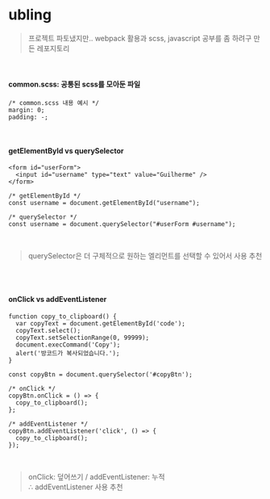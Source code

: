 # ubling

> 프로젝트 파토냈지만.. webpack 활용과 scss, javascript 공부를 좀 하려구 만든 레포지토리
<br/>

#### common.scss: 공통된 scss를 모아둔 파일
```
/* common.scss 내용 예시 */
margin: 0;
padding: -;
```
<br/>

#### getElementById vs querySelector
```
<form id="userForm">
  <input id="username" type="text" value="Guilherme" />
</form>

/* getElementById */
const username = document.getElementById("username");

/* querySelector */
const username = document.querySelector("#userForm #username");
```
<br/>

> querySelector은 더 구체적으로 원하는 엘리먼트를 선택할 수 있어서 사용 추천
 <br/> 
 <br/> 

#### onClick vs addEventListener

```
function copy_to_clipboard() {
  var copyText = document.getElementById('code');
  copyText.select();
  copyText.setSelectionRange(0, 99999);
  document.execCommand('Copy');
  alert('방코드가 복사되었습니다.');
}

const copyBtn = document.querySelector('#copyBtn');

/* onClick */
copyBtn.onClick = () => {
  copy_to_clipboard();
};

/* addEventListener */
copyBtn.addEventListener('click', () => {
  copy_to_clipboard();
});
```
<br/>

> onClick: 덮어쓰기 / addEventListener: 누적 <br/>
> ∴ addEventListener 사용 추천
